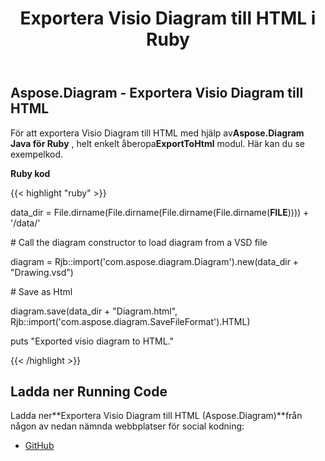﻿---
title: Exportera Visio Diagram till HTML i Ruby
type: docs
weight: 20
url: /sv/java/export-visio-diagram-to-html-in-ruby/
---
## **Aspose.Diagram - Exportera Visio Diagram till HTML**
 För att exportera Visio Diagram till HTML med hjälp av**Aspose.Diagram Java för Ruby** , helt enkelt åberopa**ExportToHtml** modul. Här kan du se exempelkod.

**Ruby kod**

{{< highlight "ruby" >}}

 data_dir = File.dirname(File.dirname(File.dirname(File.dirname(__FILE__)))) + '/data/'

\# Call the diagram constructor to load diagram from a VSD file

diagram = Rjb::import('com.aspose.diagram.Diagram').new(data_dir + "Drawing.vsd")

\# Save as Html

diagram.save(data_dir + "Diagram.html", Rjb::import('com.aspose.diagram.SaveFileFormat').HTML)

puts "Exported visio diagram to HTML."

{{< /highlight >}}
## **Ladda ner Running Code**
 Ladda ner**Exportera Visio Diagram till HTML (Aspose.Diagram)**från någon av nedan nämnda webbplatser för social kodning:

- [GitHub](https://github.com/asposediagram/Aspose.Diagram-for-Java/blob/master/Plugins/Aspose_Diagram_Java_for_Ruby/lib/asposediagramjava/Export/exporttohtml.rb)
